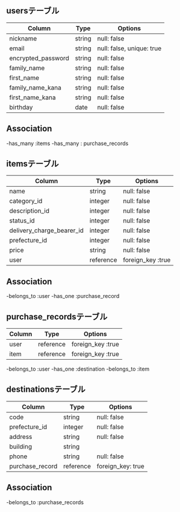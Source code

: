 ## usersテーブル

|Column                     |Type                       |Options                   |
|---------------------------|---------------------------|--------------------------|
|nickname                   |string                     |null: false               |
|email                      |string                     |null: false, unique: true |
|encrypted_password         |string                     |null: false               |
|family_name                |string                     |null: false               |
|first_name                 |string                     |null: false               |
|family_name_kana           |string                     |null: false               |
|first_name_kana            |string                     |null: false               |
|birthday                   |date                       |null: false               |

## Association
-has_many :items
-has_many : purchase_records




## itemsテーブル


|Column                     |Type                       |Options                   |
|---------------------------|---------------------------|--------------------------|
|name                       |string                     |null: false               |
|category_id                |integer                    |null: false               |
|description_id             |integer                    |null: false               |
|status_id                  |integer                    |null: false               |
|delivery_charge_bearer_id  |integer                    |null: false               |
|prefecture_id              |integer                    |null: false               |
|price                      |string                     |null: false               |
|user                       |reference                  |foreign_key :true         |

## Association
-belongs_to :user
-has_one :purchase_record



 ## purchase_recordsテーブル

|Column                     |Type                       |Options                   |
|---------------------------|---------------------------|--------------------------|
|user                       |reference                  |foreign_key :true         |
|item                       |reference                  |foreign_key :true         |

-belongs_to :user
-has_one :destination
-belongs_to :item


## destinationsテーブル

|Column                     |Type                       |Options                   |
|---------------------------|---------------------------|--------------------------|
|code                       |string                     |null: false               |
|prefecture_id              |integer                    |null: false               |
|address                    |string                     |null: false               |
|building                   |string                     |                          |
|phone                      |string                     |null: false               |
|purchase_record           |reference                  |foreign_key: true         |

## Association 
-belongs_to :purchase_records
